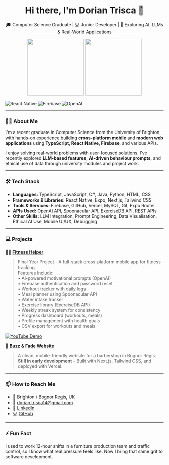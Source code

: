 <h1 align="center">Hi there, I'm Dorian Trisca 👋</h1>
<p align="center">
  🎓 Computer Science Graduate | 💻 Junior Developer | 🤖 Exploring AI, LLMs & Real-World Applications
</p>
<p align="center">
  <img height="180em" src="https://github-readme-stats.vercel.app/api?username=Dorian144&show_icons=true&theme=github_dark&hide_border=true" />
  <img height="180em" src="https://github-readme-stats.vercel.app/api/top-langs/?username=Dorian144&layout=compact&theme=github_dark&hide_border=true" />
</p>

![React Native](https://img.shields.io/badge/React%20Native-20232A?style=for-the-badge&logo=react&logoColor=61DAFB)
![Firebase](https://img.shields.io/badge/Firebase-ffca28?style=for-the-badge&logo=firebase&logoColor=black)
![OpenAI](https://img.shields.io/badge/OpenAI-grey?style=for-the-badge&logo=openai&logoColor=white)

---

### 👨‍💻 About Me

I'm a recent graduate in Computer Science from the University of Brighton, with hands-on experience building **cross-platform mobile** and **modern web applications** using **TypeScript, React Native, Firebase**, and various APIs.

I enjoy solving real-world problems with user-focused solutions. I’ve recently explored **LLM-based features**, **AI-driven behaviour prompts**, and ethical use of data through university modules and project work.

---

### 🛠️ **Tech Stack**

- **Languages:** TypeScript, JavaScript, C#, Java, Python, HTML, CSS  
- **Frameworks & Libraries:** React Native, Expo, Next.js, Tailwind CSS  
- **Tools & Services:** Firebase, GitHub, Vercel, MySQL, Git, Expo Router  
- **APIs Used:** OpenAI API, Spoonacular API, ExerciseDB API, REST APIs  
- **Other Skills:** LLM Integration, Prompt Engineering, Data Visualisation, Ethical AI Use, Mobile UI/UX, Debugging

---

### 💻 Projects

🏃‍♂️ [**Fitness Helper**](https://github.com/Dorian144/fitness-helper)  
> Final Year Project - A full-stack cross-platform mobile app for fitness tracking.  
> Features Include:  
> • AI-powered motivational prompts (OpenAI)  
> • Firebase authentication and password reset  
> • Workout tracker with daily logs  
> • Meal planner using Spoonacular API  
> • Water intake tracker  
> • Exercise library (ExerciseDB API)  
> • Weekly streak system for consistency  
> • Progress dashboard (workouts, meals)  
> • Profile management with health goals  
> • CSV export for workouts and meals  

[![YouTube Demo](https://img.shields.io/badge/Demo-YouTube-red?logo=youtube)](https://www.youtube.com/live/-0-vHY8tZzU)

💈 [**Buzz & Fade Website**](https://github.com/Dorian144/buzz-and-fade)  
> A clean, mobile-friendly website for a barbershop in Bognor Regis.  
> **Still in early development** – Built with Next.js, Tailwind CSS, and deployed with Vercel.

---

### 📫 How to Reach Me

- 📍 Brighton / Bognor Regis, UK  
- 📧 [dorian.trisca14@gmail.com](mailto:dorian.trisca14@gmail.com)  
- 💼 [LinkedIn](https://linkedin.com/in/Dorian14)  
- 💻 [GitHub](https://github.com/Dorian144)

---

### ⚡ Fun Fact

I used to work 12-hour shifts in a furniture production team and traffic control, so I know what real pressure feels like. Now I bring that same grit to software development.
